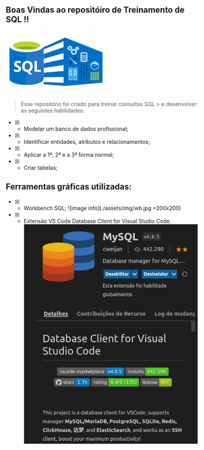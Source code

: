 ## Boas Vindas ao repositóiro de Treinamento de SQL !!

![image info](./assets/img/sql.png)

> Esse repositório foi criado para treinar consultas SQL > e desenvolver as seguintes habilidades:

- [x] - Modelar um banco de dados profissional;

- [x] - Identificar entidades, atributos e relacionamentos;
- [x] - Aplicar a 1ª, 2ª e a 3ª forma normal;
- [x] - Criar tabelas;

## Ferramentas gráficas utilizadas:

- [x] - Workbench SQL;
![image info](./assets/img/wb.jpg =200x200)

- [x] - Extensão VS Code Database Client for Visual Studio Code.
![image info](./assets/img/vs.png)

